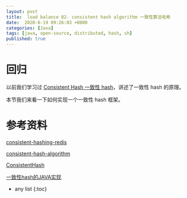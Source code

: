 ```yaml
---
layout: post
title:  load balance 02- consistent hash algorithm 一致性算法哈希
date:  2020-6-19 09:26:03 +0800
categories: [Java]
tags: [java, open-source, distributed, hash, sh]
published: true
---
```


# 回归

以前我们学习过 [Consistent Hash 一致性 hash](https://houbb.github.io/2018/08/13/consistent-hash)，讲述了一致性 hash 的原理。

本节我们来看一下如何实现一个一致性 hash 框架。

# 参考资料

[consistent-hashing-redis](https://github.com/Fourwenwen/consistent-hashing-redis)

[consistent-hash-algorithm](https://github.com/lexburner/consistent-hash-algorithm)

[ConsistentHash](https://github.com/codeAping/ConsistentHash)

[一致性hash的JAVA实现](https://github.com/zhishan332/ConsistantHash)

* any list
{:toc}